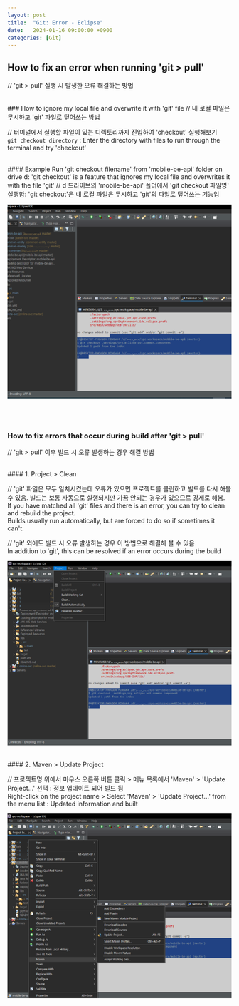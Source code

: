 ```yaml
---
layout: post
title:  "Git: Error - Eclipse"
date:   2024-01-16 09:00:00 +0900
categories: [Git]
---
```


## How to fix an error when running 'git > pull'   
// 'git > pull' 실행 시 발생한 오류 해결하는 방법   
   
<br />
### How to ignore my local file and overwrite it with 'git' file   
// 내 로컬 파일은 무시하고 'git' 파일로 덮어쓰는 방법   
   
// 터미널에서 실행할 파일이 있는 디렉토리까지 진입하여 'checkout' 실행해보기   
`git checkout directory` : Enter the directory with files to run through the terminal and try 'checkout'   
   
<br />
#### Example   
Run 'git checkout filename' from 'mobile-be-api' folder on drive d:   
'git checkout' is a feature that ignores my local file and overwrites it with the file 'git'   
// d 드라이브의 'mobile-be-api' 폴더에서 'git checkout 파일명' 실행함: 'git checkout'은 내 로컬 파일은 무시하고 'git'의 파일로 덮어쓰는 기능임   
   
![](https://raw.githubusercontent.com/mmmirrra/mmmirrra.github.io/main/_assets/gitError1-1.png)
   
<br /><br />
### How to fix errors that occur during build after 'git > pull'   
// 'git > pull' 이후 빌드 시 오류 발생하는 경우 해결 방법   
   
<br />
#### 1. Project > Clean   
   
// 'git' 파일은 모두 일치시켰는데 오류가 있으면 프로젝트를 클린하고 빌드를 다시 해볼 수 있음. 빌드는 보통 자동으로 실행되지만 가끔 안되는 경우가 있으므로 강제로 해봄.   
If you have matched all 'git' files and there is an error, you can try to clean and rebuild the project.   
Builds usually run automatically, but are forced to do so if sometimes it can't.   
   
// 'git' 외에도 빌드 시 오류 발생하는 경우 이 방법으로 해결해 볼 수 있음   
In addition to 'git', this can be resolved if an error occurs during the build   
   
![](https://raw.githubusercontent.com/mmmirrra/mmmirrra.github.io/main/_assets/gitError2-1.png)
   
<br />
#### 2. Maven > Update Project   
   
// 프로젝트명 위에서 마우스 오른쪽 버튼 클릭 > 메뉴 목록에서 'Maven' > 'Update Project...' 선택 : 정보 업데이트 되어 빌드 됨   
Right-click on the project name > Select 'Maven' > 'Update Project...' from the menu list : Updated information and built   
   
![](https://raw.githubusercontent.com/mmmirrra/mmmirrra.github.io/main/_assets/gitError2-2.png)
